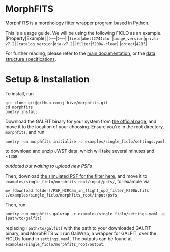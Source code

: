 # MorphFITS
MorphFITS is a morphology fitter wrapper program based in Python.

This is a usage guide. We will be using the following FICLO as an example.
|Property|Example|
|:---|:---|
|`field`|`abell2744clu`|
|`image_version`|`grizli-v7.2`|
|`catalog_version`|`dja-v7.2`|
|`filter`|`f200w-clear`|
|`object`|`4215`|

For further reading, please refer to the [main documentation](../../README.md),
or the [data structure specifications](../../data/README.md). 

# Setup & Installation
To install, run
```
git clone git@github.com:j-hive/morphfits.git
cd morphfits
poetry install
```
Download the GALFIT binary for your system from [the official
page](https://users.obs.carnegiescience.edu/peng/work/galfit/galfit.html), and
move it to the location of your choosing. Ensure you're in the root directory, `morphfits`, and run

```
poetry run morphfits initialize -c examples/single_ficlo/settings.yaml
```

to download and unzip JWST data, which will take several
minutes and ~`13GB`. 

*outdated but waiting to upload new PSFs* 

Then, download [the simulated PSF for the filter
here](https://stsci.app.box.com/v/jwst-simulated-psf-library/file/1025339832742),
and move it to `examples/single_ficlo/morphfits_root/input/psfs/`, for example via
```
mv [download folder]/PSF_NIRCam_in_flight_opd_filter_F200W.fits ./examples/single_ficlo/morphfits_root/input/psfs
```

Then, run 
```
poetry run morphfits galwrap -c examples/single_ficlo/settings.yaml -g [path/to/galfit] 
```
replacing `[path/to/galfit]` with the path to your downloaded GALFIT binary, and
MorphFITS will run GalWrap, a wrapper for GALFIT, over the FICLOs found in
`settings.yaml`. The outputs can be found at
`examples/single_ficlo/morphfits_root/output`.